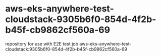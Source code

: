 # aws-eks-anywhere-test-cloudstack-9305b6f0-854d-4f2b-b45f-cb9862cf560a-69
repository for use with E2E test job aws-eks-anywhere-test-cloudstack:9305b6f0-854d-4f2b-b45f-cb9862cf560a-69
